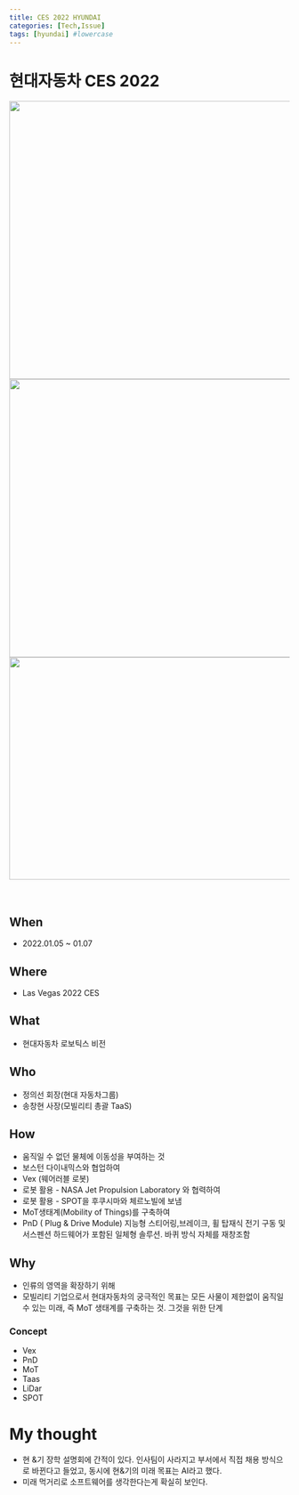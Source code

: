 ```yaml
---
title: CES 2022 HYUNDAI
categories: [Tech,Issue]
tags: [hyundai] #lowercase    
---
```


# 현대자동차 CES 2022


<img src="https://user-images.githubusercontent.com/37606666/148187219-9fb61e3b-e1f2-4d29-b942-4e1f5693d7a4.png" width="800" height="500">


<img src="https://user-images.githubusercontent.com/37606666/148187406-15dcdf53-6147-47b7-a080-e21b78829743.png" width="800" height="500">
<img src="https://user-images.githubusercontent.com/37606666/148187631-141bcc50-b9c2-4d47-8633-cdf50ab88b44.png" width="800" height="400">


　　　　　　　　　　　　　　　　　　　　　　　　　　　　　　　　　　　　　　　　　　　　　　　　
　　　　　　　　　　　　　　　　　　　　　　　　　　　　　　　　　　　　　　　　　　　　　　　
## When
- 2022.01.05 ~ 01.07

## Where
- Las Vegas 2022 CES

## What
- 현대자동차 로보틱스 비전

## Who
- 정의선 회장(현대 자동차그룹)
- 송창현 사장(모빌리티 총괄 TaaS)

## How
- 움직일 수 없던 물체에 이동성을 부여하는 것
- 보스턴 다이내믹스와 협업하여
- Vex (웨어러블 로봇)
- 로봇 활용 - NASA Jet Propulsion Laboratory 와 협력하여
- 로봇 활용 - SPOT을 후쿠시마와 체르노빌에 보냄
- MoT생태계(Mobility of Things)를 구축하여 
- PnD ( Plug & Drive Module) 지능형 스티어링,브레이크, 휠 탑재식 전기 구동 및 서스펜션 하드웨어가 포함된 일체형 솔루션. 바퀴 방식 자체를 재창조함

## Why
- 인류의 영역을 확장하기 위해
- 모빌리티 기업으로서 현대자동차의 궁극적인 목표는 모든 사물이 제한없이 움직일 수 있는 미래, 즉 MoT 생태계를 구축하는 것. 그것을 위한 단계


### Concept
- Vex
- PnD
- MoT
- Taas
- LiDar
- SPOT

# My thought
- 현 &기 장학 설명회에 간적이 있다. 인사팀이 사라지고 부서에서 직접 채용 방식으로 바뀐다고 들었고, 동시에 현&기의 미래 목표는 AI라고 했다.
- 미래 먹거리로 소프트웨어를 생각한다는게 확실히 보인다.